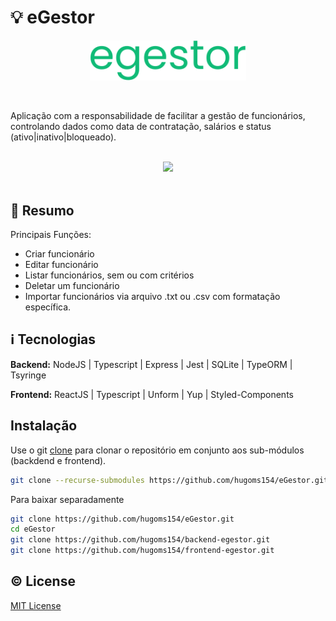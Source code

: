 # :bulb: eGestor
<div align="center">
<img src="./.github/assets/logo-green.svg" width=250  align="center">
</br></br></br>
</div>

Aplicação com a responsabilidade de facilitar a gestão de funcionários, controlando dados como data de contratação, salários e status (ativo|inativo|bloqueado).
<div align="center">
    </br>
    <img src="./.github/assets/mock.png" width=700 >
    </br></br>
</div>

## :memo: Resumo
Principais Funções:
- Criar funcionário
- Editar funcionário
- Listar funcionários, sem ou com critérios
- Deletar um funcionário
- Importar funcionários via arquivo .txt ou .csv com formatação específica.


## :information_source: Tecnologias

**Backend:** NodeJS | Typescript | Express | Jest | SQLite | TypeORM | Tsyringe

**Frontend:** ReactJS | Typescript | Unform | Yup | Styled-Components


## Instalação
Use o git [clone](https://git-scm.com/docs/git-clone) para clonar o repositório em conjunto aos sub-módulos (backdend e frontend).
```bash
git clone --recurse-submodules https://github.com/hugoms154/eGestor.git
```

Para baixar separadamente
```bash
git clone https://github.com/hugoms154/eGestor.git
cd eGestor
git clone https://github.com/hugoms154/backend-egestor.git
git clone https://github.com/hugoms154/frontend-egestor.git
```

## :copyright: License
[MIT License](https://choosealicense.com/licenses/mit/)
